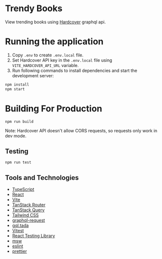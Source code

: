 # Trendy Books

View trending books using [Hardcover](https://hardcover.app/) graphql api.

# Running the application

1. Copy `.env` to create `.env.local` file.
2. Set Hardcover API key in the `.env.local` file using `VITE_HARDCOVER_API_URL` variable.
3. Run following commands to install dependencies and start the development server:

```bash
npm install
npm start
```

# Building For Production

```bash
npm run build
```

Note:
Hardcover API doesn't allow CORS requests, so requests only work in dev mode.

## Testing

```bash
npm run test
```

## Tools and Technologies

- [TypeScript](https://www.typescriptlang.org/)
- [React](https://react.dev/)
- [Vite](https://vite.dev/)
- [TanStack Router](https://tanstack.com/router)
- [TanStack Query](https://tanstack.com/query)
- [Tailwind CSS](https://tailwindcss.com/)
- [graphql-request](https://www.npmjs.com/package/graphql-request)
- [gql.tada](https://www.npmjs.com/package/gql.tada)
- [Vitest](https://vitest.dev/)
- [React Testing Library](https://testing-library.com/docs/react-testing-library/intro/)
- [msw](https://mswjs.io/)
- [eslint](https://eslint.org/)
- [prettier](https://prettier.io/)
